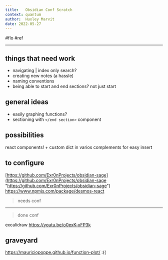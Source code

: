 ```yaml
---
title:   Obsidian Conf Scratch
context: quantum
author:  Huxley Marvit
date: 2022-05-27
---
```


#flo  #ref 

***

## things that need work
- navigating | index only search?
- creating new notes (a hassle)
- naming conventions 
- being able to start and end sections? not just start

## general ideas
- easily graphing functions?
- sectioning with `</end section>` component

## possibilities
react components! + custom dict in varios complements for easy insert

## to configure
[https://github.com/Exr0nProjects/obsidian-sage](https://github.com/Exr0nProjects/obsidian-sage "https://github.com/Exr0nProjects/obsidian-sage")
https://www.npmjs.com/package/desmos-react

> needs conf
*** 
> done conf

excalidraw https://youtu.be/o0exK-xFP3k

## graveyard
https://mauriciopoppe.github.io/function-plot/ :((


